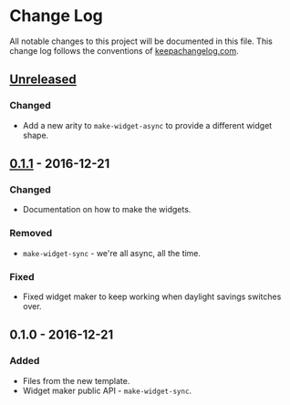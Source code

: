# Change Log
All notable changes to this project will be documented in this file. This change log follows the conventions of [keepachangelog.com](http://keepachangelog.com/).

## [Unreleased]
### Changed
- Add a new arity to `make-widget-async` to provide a different widget shape.

## [0.1.1] - 2016-12-21
### Changed
- Documentation on how to make the widgets.

### Removed
- `make-widget-sync` - we're all async, all the time.

### Fixed
- Fixed widget maker to keep working when daylight savings switches over.

## 0.1.0 - 2016-12-21
### Added
- Files from the new template.
- Widget maker public API - `make-widget-sync`.

[Unreleased]: https://github.com/your-name/reloaded-repl-cljs/compare/0.1.1...HEAD
[0.1.1]: https://github.com/your-name/reloaded-repl-cljs/compare/0.1.0...0.1.1
